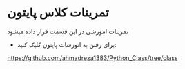 # تمرینات کلاس پایتون
تمرینات اموزشی در  این قسمت قرار داده میشود

* برای رفتن به انوزشات پایتون کلیک کنید:

https://github.com/ahmadreza1383/Python_Class/tree/class


